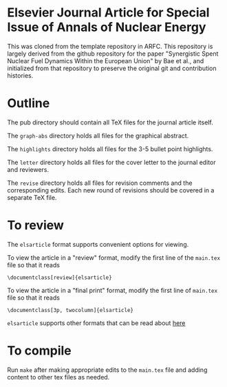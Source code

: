 # Elsevier Journal Article for Special Issue of Annals of Nuclear Energy
This was cloned from the template repository in ARFC.
This repository is largely derived from the github
repository for the paper "Synergistic Spent Nuclear
Fuel Dynamics Within the European Union" by Bae et
al., and initialized from that repository to preserve
the original git and contribution histories.

# Outline
The pub directory should contain all TeX files for
the journal article itself.

The `graph-abs` directory holds all files for the
graphical abstract.

The `highlights` directory holds all files for the
3-5 bullet point highlights.

The `letter` directory holds all files for the cover
letter to the journal editor and reviewers.

The `revise` directory holds all files for revision
comments and the corresponding edits. Each new round
of revisions should be covered in a separate TeX
file.

# To review
The ``elsarticle`` format supports convenient options for viewing.

To view the article in a "review" format, modify the first line of the
``main.tex`` file so that it reads

``\documentclass[review]{elsarticle}``

To view the article in a "final print" format, modify the first line of
``main.tex`` file so that it reads

``\documentclass[3p, twocolumn]{elsarticle}``

``elsarticle`` supports other formats that can be read about
[here](https://www.elsevier.com/__data/assets/pdf_file/0008/56843/elsdoc-1.pdf)

# To compile
Run `make` after making appropriate edits to the
`main.tex` file and adding content to other tex files as needed.
